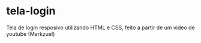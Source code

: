 # tela-login
 Tela de login resposivo utilizando HTML e CSS, feito a partir de um video de youtube (Markzuel)
